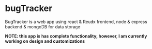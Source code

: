 # bugTracker

BugTracker is a web app using react & Reudx frontend, node & express backend & mongoDB for data storage

**NOTE: this app is has complete functionality, however, I am currently working on design and customizations**

